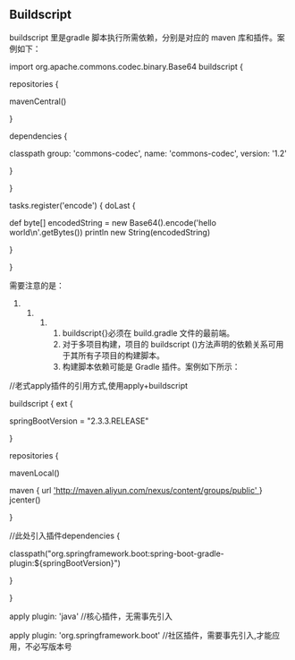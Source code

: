 ## Buildscript

buildscript 里是gradle 脚本执行所需依赖，分别是对应的 maven 库和插件。案例如下：



import org.apache.commons.codec.binary.Base64 buildscript {

repositories {

mavenCentral()

}

dependencies {

classpath group: 'commons-codec', name: 'commons-codec', version: '1.2'

}

}

tasks.register('encode') { doLast {

def byte[] encodedString = new Base64().encode('hello world\n'.getBytes()) println new String(encodedString)

}

}

需要注意的是：

1. 1. 1. 1. buildscript{}必须在 build.gradle 文件的最前端。
         2. 对于多项目构建，项目的 buildscript ()方法声明的依赖关系可用于其所有子项目的构建脚本。
         3. 构建脚本依赖可能是 Gradle 插件。案例如下所示：







//老式apply插件的引用方式,使用apply+buildscript

buildscript { ext {

springBootVersion = "2.3.3.RELEASE"

}

repositories {

mavenLocal()

maven { url ['http://maven.aliyun.com/nexus/content/groups/public' ](http://maven.aliyun.com/nexus/content/groups/public')} jcenter()

}

//此处引入插件dependencies {

classpath("org.springframework.boot:spring-boot-gradle-plugin:${springBootVersion}")

}

}

apply plugin: 'java' //核心插件，无需事先引入

apply plugin: 'org.springframework.boot' //社区插件，需要事先引入,才能应用，不必写版本号